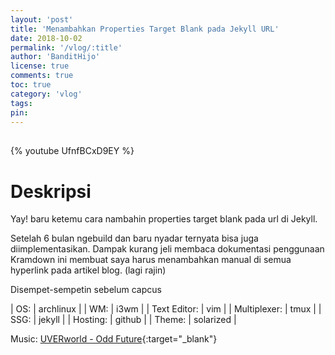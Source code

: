 ```yaml
---
layout: 'post'
title: 'Menambahkan Properties Target Blank pada Jekyll URL'
date: 2018-10-02
permalink: '/vlog/:title'
author: 'BanditHijo'
license: true
comments: true
toc: true
category: 'vlog'
tags:
pin:
---
```


<div style="margin-top:30px;"></div>

{% youtube UfnfBCxD9EY %}

# Deskripsi

Yay! baru ketemu cara nambahin properties target blank pada url di Jekyll.

Setelah 6 bulan ngebuild dan baru nyadar ternyata bisa juga diimplementasikan. Dampak kurang jeli membaca dokumentasi penggunaan Kramdown ini membuat saya harus menambahkan manual di semua hyperlink pada artikel blog. (lagi rajin)

Disempet-sempetin sebelum capcus

| OS: | archlinux |
| WM: | i3wm |
| Text Editor: | vim |
| Multiplexer: | tmux |
| SSG: | jekyll |
| Hosting: | github |
| Theme: | solarized |

Music: [UVERworld - Odd Future](https://youtu.be/Anb5vat35Rs){:target="_blank"}
